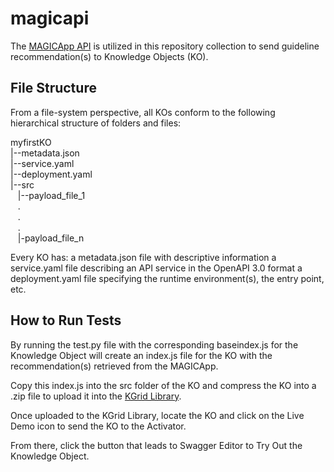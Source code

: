 # magicapi
The [MAGICApp API](https://app.magicapp.org/#/guidelines) is utilized in this repository collection to send guideline recommendation(s) to Knowledge Objects (KO). 

## File Structure
From a file-system perspective, all KOs conform to the following hierarchical structure of folders and files:

myfirstKO\
|--metadata.json\
|--service.yaml\
|--deployment.yaml\
|--src\
&nbsp;&nbsp;&nbsp;|--payload_file_1\
&nbsp;&nbsp;&nbsp;.\
&nbsp;&nbsp;&nbsp;.\
&nbsp;&nbsp;&nbsp;.\
&nbsp;&nbsp;&nbsp;|-payload_file_n


Every KO has:
a metadata.json file with descriptive information
a service.yaml file describing an API service in the OpenAPI 3.0 format
a deployment.yaml file specifying the runtime environment(s), the entry point, etc.


## How to Run Tests
By running the test.py file with the corresponding baseindex.js for the Knowledge Object will create an index.js file for the KO with the recommendation(s) retrieved from the MAGICApp. 

Copy this index.js into the src folder of the KO and compress the KO into a .zip file to upload
it into the [KGrid Library](http://library.kgrid.org/).

Once uploaded to the KGrid Library, locate the KO and click on the Live Demo icon to send the KO to the Activator. 

From there, click the button that leads to Swagger Editor to Try Out the Knowledge Object. 


